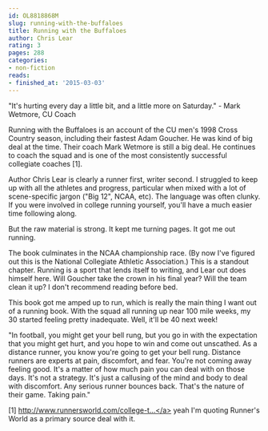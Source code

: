 ```yaml
---
id: OL8818868M
slug: running-with-the-buffaloes
title: Running with the Buffaloes
author: Chris Lear
rating: 3
pages: 288
categories:
- non-fiction
reads:
- finished_at: '2015-03-03'
---
```

"It's hurting every day a little bit, and a little more on Saturday." - Mark Wetmore, CU Coach
 
Running with the Buffaloes is an account of the CU men's 1998 Cross Country season, including their fastest Adam Goucher. He was kind of big deal at the time. Their coach Mark Wetmore is still a big deal. He continues to coach the squad and is one of the most consistently successful collegiate coaches [1].
 
Author Chris Lear is clearly a runner first, writer second. I struggled to keep up with all the athletes and progress, particular when mixed with a lot of scene-specific jargon ("Big 12", NCAA, etc). The language was often clunky. If you were involved in college running yourself, you'll have a much easier time following along.
 
But the raw material is strong. It kept me turning pages. It got me out running.
 
The book culminates in the NCAA championship race. (By now I've figured out this is the National Collegiate Athletic Association.) This is a standout chapter. Running is a sport that lends itself to writing, and Lear out does himself here. Will Goucher take the crown in his final year? Will the team clean it up? I don't recommend reading before bed.
 
This book got me amped up to run, which is really the main thing I want out of a running book. With the squad all running up near 100 mile weeks, my 30 started feeling pretty inadequate. Well, it'll be 40 next week!
 
"In football, you might get your bell rung, but you go in with the expectation that you might get hurt, and you hope to win and come out unscathed. As a distance runner, you know you're going to get your bell rung. Distance runners are experts at pain, discomfort, and fear. You're not coming away feeling good. It's a matter of how much pain you can deal with on those days. It's not a strategy. It's just a callusing of the mind and body to deal with discomfort. Any serious runner bounces back. That's the nature of their game. Taking pain."
 
[1] <a target="_blank" rel="noopener nofollow" href="http://www.runnersworld.com/college-training/mark-wetmore-some-is-tradition-some-is-brand-new">http://www.runnersworld.com/college-t...</a> yeah I'm quoting Runner's World as a primary source deal with it.

